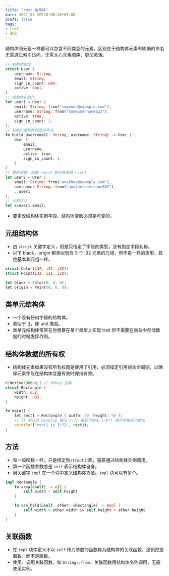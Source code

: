 ```yaml
---
title: "rust 结构体"
date: 2021-05-20T10:00:30+08:00
draft: false
tags:
- rust
- 笔记
---
```


结构体同元组一样都可以包含不同类型的元素，区别在于结构体元素有明确的命名无需通过索引访问，无需关心元素顺序，更加灵活。
```rust
// 结构体定义
struct User {
    username: String,
    email: String,
    sign_in_count: u64,
    active: bool,
}
// 结构体实例化
let user1 = User {
    email: String::from("someone@example.com"),
    username: String::from("someusername123"),
    active: true,
    sign_in_count: 1,
};
// 初始化结构体的简洁写法
fn build_user(email: String, username: String) -> User {
    User {
        email,
        username,
        active: true,
        sign_in_count: 1,
    }
}
// 更新创建，创建 user2 其余值来自 user1
let user2 = User {
    email: String::from("another@example.com"),
    username: String::from("anotherusername567"),
    ..user1
};
// 元素访问
let x=user1.email;
```
- 要更改结构体实例字段，结构体变脸必须是可变的。

## 元组结构体
- 由 `struct` 关键字定义，但是只指定了字段的类型，没有指定字段名称。
- 以下 black，origin 都类似包含 3 个 i32 元素的元组，但不是一样的类型。其他基本和元组一样。
```rust
struct Color(i32, i32, i32);
struct Point(i32, i32, i32);

let black = Color(0, 0, 0);
let origin = Point(0, 0, 0);
```
## 类单元结构体
- 一个没有任何字段的结构体。
- 类似于 ()，即 unit 类型。
- 类单元结构体常常在你想要在某个类型上实现 trait 但不需要在类型中存储数据的时候发挥作用。

## 结构体数据的所有权
- 结构体元素如果没有所有权而是使用了引用，必须指定引用的生命周期，以确保元素字段在结构体变量有效时保持有效。
```rust
#[derive(Debug)] // debug 注解
struct Rectangle {
    width: u32,
    height: u32,
}

fn main() {
    let rect1 = Rectangle { width: 30, height: 50 };
    // {} 默认的 Display 输出 {:?} 格式化输出 {:#?} 展开的格式化输出
    println!("rect1 is {:?}", rect1);
}
```
## 方法
- 和一般函数一样，只是绑定到`struct`上面，需要通过结构体实例调用。
- 第一个函数参数总是 `self` 表示结构体自身。
- 用关键字 `impl` 在一个块中定义结构体方法。`impl` 块可以有多个。
```rust
impl Rectangle {
    fn area(&self) -> u32 {
        self.width * self.height
    }

    fn can_hold(&self, other: &Rectangle) -> bool {
        self.width > other.width && self.height > other.height
    }
}
```
## 关联函数
- 在 `impl` 块中定义不以 `self` 作为参数的函数称为结构体的关联函数，这仍然是函数，而不是函数。
- 使用`::`调用关联函数，如 `String::from`。关联函数用结构体名称调用，无需使用实例。